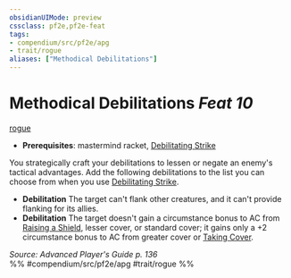 ```yaml
---
obsidianUIMode: preview
cssclass: pf2e,pf2e-feat
tags:
- compendium/src/pf2e/apg
- trait/rogue
aliases: ["Methodical Debilitations"]
---
```

# Methodical Debilitations  *Feat 10*  
[rogue](rules/traits/rogue.md)  

- **Prerequisites**: mastermind racket, [Debilitating Strike](rules/actions/debilitating-strike.md)

You strategically craft your debilitations to lessen or negate an enemy's tactical advantages. Add the following debilitations to the list you can choose from when you use [Debilitating Strike](rules/actions/debilitating-strike.md).

- **Debilitation** The target can't flank other creatures, and it can't provide flanking for its allies.
- **Debilitation** The target doesn't gain a circumstance bonus to AC from [Raising a Shield](rules/actions/raise-a-shield.md), lesser cover, or standard cover; it gains only a +2 circumstance bonus to AC from greater cover or [Taking Cover](rules/actions/take-cover.md).

*Source: Advanced Player's Guide p. 136*  
%% #compendium/src/pf2e/apg #trait/rogue %%